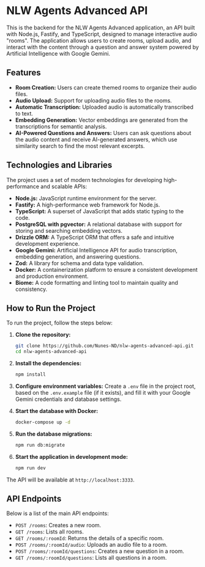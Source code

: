 # NLW Agents Advanced API

This is the backend for the NLW Agents Advanced application, an API built with Node.js, Fastify, and TypeScript, designed to manage interactive audio "rooms". The application allows users to create rooms, upload audio, and interact with the content through a question and answer system powered by Artificial Intelligence with Google Gemini.

## Features

- **Room Creation:** Users can create themed rooms to organize their audio files.
- **Audio Upload:** Support for uploading audio files to the rooms.
- **Automatic Transcription:** Uploaded audio is automatically transcribed to text.
- **Embedding Generation:** Vector embeddings are generated from the transcriptions for semantic analysis.
- **AI-Powered Questions and Answers:** Users can ask questions about the audio content and receive AI-generated answers, which use similarity search to find the most relevant excerpts.

## Technologies and Libraries

The project uses a set of modern technologies for developing high-performance and scalable APIs:

- **Node.js:** JavaScript runtime environment for the server.
- **Fastify:** A high-performance web framework for Node.js.
- **TypeScript:** A superset of JavaScript that adds static typing to the code.
- **PostgreSQL with pgvector:** A relational database with support for storing and searching embedding vectors.
- **Drizzle ORM:** A TypeScript ORM that offers a safe and intuitive development experience.
- **Google Gemini:** Artificial Intelligence API for audio transcription, embedding generation, and answering questions.
- **Zod:** A library for schema and data type validation.
- **Docker:** A containerization platform to ensure a consistent development and production environment.
- **Biome:** A code formatting and linting tool to maintain quality and consistency.

## How to Run the Project

To run the project, follow the steps below:

1.  **Clone the repository:**
    ```bash
    git clone https://github.com/Nunes-ND/nlw-agents-advanced-api.git
    cd nlw-agents-advanced-api
    ```

2.  **Install the dependencies:**
    ```bash
    npm install
    ```

3.  **Configure environment variables:**
    Create a `.env` file in the project root, based on the `.env.example` file (if it exists), and fill it with your Google Gemini credentials and database settings.

4.  **Start the database with Docker:**
    ```bash
    docker-compose up -d
    ```

5.  **Run the database migrations:**
    ```bash
    npm run db:migrate
    ```

6.  **Start the application in development mode:**
    ```bash
    npm run dev
    ```

The API will be available at `http://localhost:3333`.

## API Endpoints

Below is a list of the main API endpoints:

-   `POST /rooms`: Creates a new room.
-   `GET /rooms`: Lists all rooms.
-   `GET /rooms/:roomId`: Returns the details of a specific room.
-   `POST /rooms/:roomId/audio`: Uploads an audio file to a room.
-   `POST /rooms/:roomId/questions`: Creates a new question in a room.
-   `GET /rooms/:roomId/questions`: Lists all questions in a room.